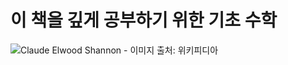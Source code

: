 # 이 책을 깊게 공부하기 위한 기초 수학

![Claude Elwood Shannon - 이미지 출처: 위키피디아](https://upload.wikimedia.org/wikipedia/commons/9/99/ClaudeShannon_MFO3807.jpg)